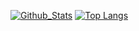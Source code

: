 [![Github_Stats](https://github-readme-stats.vercel.app/api?username=shanopow)](https://github.com/shanopow/github-readme-stats)
[![Top Langs](https://github-readme-stats.vercel.app/api/top-langs/?username=shanopow)](https://github.com/shanopow/github-readme-stats)
